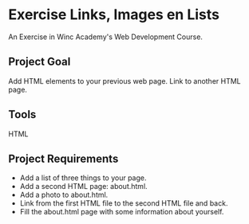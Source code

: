 # Exercise Links, Images en Lists
An Exercise in Winc Academy's Web Development Course.

## Project Goal
Add HTML elements to your previous web page. Link to another HTML page.

## Tools
HTML

## Project Requirements
* Add a list of three things to your page.
* Add a second HTML page: about.html.
* Add a photo to about.html.
* Link from the first HTML file to the second HTML file and back.
* Fill the about.html page with some information about yourself. 
